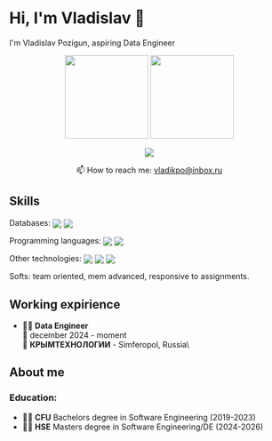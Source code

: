 # Hi, I'm Vladislav 👋
I'm Vladislav Pozigun, aspiring Data Engineer 
<p align='center'>
   <a href="https://github-readme-stats.vercel.app/api?username=romankh3&show_icons=true&count_private=true"><img
           height=150
           src="https://github-readme-stats.vercel.app/api?username=bravvel&show_icons=true&count_private=true"/></a>
   <a href="https://github.com/bravvel/github-readme-stats"><img height=150
                                                                  src="https://github-readme-stats.vercel.app/api/top-langs/?username=bravvel&layout=compact"/></a>
</p>

<p align='center'>
   <a href="https://t.me/Bravelll">
       <img src="https://img.shields.io/badge/Telegram-2CA5E0?style=for-the-badge&logo=telegram&logoColor=white"/>
   </a>
<p align='center'>
   📫 How to reach me: <a href='mailto:vladikpo@inbox.ru'>vladikpo@inbox.ru</a>
</p>

## Skills
Databases: 
<img align="center" src="https://img.shields.io/badge/PostgreSQL-316192?style=for-the-badge&logo=postgresql&logoColor=white" />
<img align="center" src="https://img.shields.io/badge/Database-MySQL-blue" />

Programming languages: 
<img align="center" src="https://img.shields.io/badge/Python-FFD43B?style=for-the-badge&logo=python&logoColor=blue" />
<img align="center" src="https://img.shields.io/badge/C-00599C?style=for-the-badge&logo=c&logoColor=white" />

Other technologies: 
<img align="center" src="https://img.shields.io/badge/Docker-2CA5E0?style=for-the-badge&logo=docker&logoColor=white" />
<img align="center" src="https://img.shields.io/badge/Kubernetes-3069DE?style=for-the-badge&logo=kubernetes&logoColor=white" />
<img align="center" src="https://img.shields.io/badge/Airflow-017CEE?style=for-the-badge&logo=Apache%20Airflow&logoColor=white" />

Softs: team oriented, mem advanced, responsive to assignments.

## Working expirience

- 👨‍💻 **Data Engineer**\
📆 december 2024 - moment\
📍 **КРЫМТЕХНОЛОГИИ** - Simferopol, Russia\

## About me

### Education:

- 👩‍🎓 **СFU** Bachelors degree in Software Engineering (2019-2023)
- 👩‍🎓 **HSE** Masters degree in Software Engineering/DE (2024-2026)

